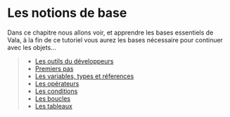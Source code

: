 # Les notions de base

Dans ce chapitre nous allons voir, et apprendre les bases essentiels de Vala, à la fin de ce tutoriel vous aurez les bases nécessaire pour continuer avec les objets...

> * [Les outils du développeurs](les_outils_du_developpeurs.md)
> * [Premiers pas](premiers_pas.md)
> * [Les variables, types et réferences](les_variables,_types_et_references.md)
> * [Les opérateurs](les_operateurs.md)
> * [Les conditions](les_conditions.md)
> * [Les boucles](les_boucles.md)
> * [Les tableaux](les_tableaux.md)